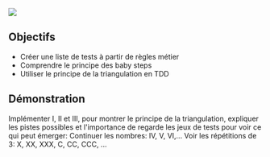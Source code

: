 ![](TDDTriangulation.jpg)

## Objectifs
* Créer une liste de tests à partir de règles métier
* Comprendre le principe des baby steps
* Utiliser le principe de la triangulation en TDD

## Démonstration
Implémenter I, II et III, pour montrer le principe de la triangulation, expliquer les pistes possibles et l'importance de regarde les jeux de tests pour voir ce qui peut émerger:
Continuer les nombres: IV, V, VI,...
Voir les répétitions de 3: X, XX, XXX, C, CC, CCC, ...